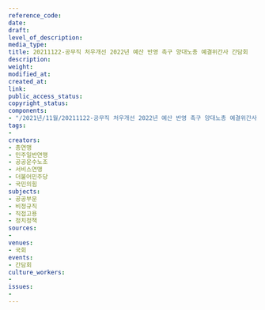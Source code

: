```yaml
---
reference_code: 
date: 
draft: 
level_of_description: 
media_type: 
title: 20211122-공무직 처우개선 2022년 예산 반영 촉구 양대노총 예결위간사 간담회
description: 
weight: 
modified_at: 
created_at: 
link: 
public_access_status: 
copyright_status: 
components:
- "/2021년/11월/20211122-공무직 처우개선 2022년 예산 반영 촉구 양대노총 예결위간사 간담회/_1D20397.jpg"
tags:
- 
creators:
- 총연맹
- 민주일반연맹
- 공공운수노조
- 서비스연맹
- 더불어민주당
- 국민의힘
subjects:
- 공공부문
- 비정규직
- 직접고용
- 정치정책
sources:
- 
venues:
- 국회
events:
- 간담회
culture_workers:
- 
issues:
- 
---
```

